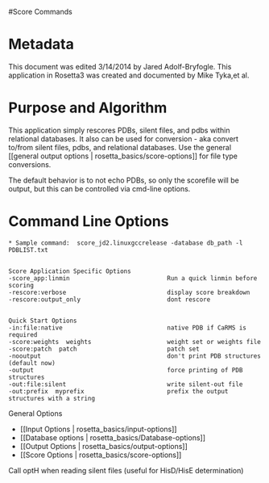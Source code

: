 #Score Commands

Metadata
========

This document was edited 3/14/2014 by Jared Adolf-Bryfogle. This application in Rosetta3 was created and documented by Mike Tyka,et al.

Purpose and Algorithm
=====================

This application simply rescores PDBs, silent files, and pdbs within relational databases. It also can be used for conversion - aka convert to/from silent files, pdbs, and relational databases.  Use the general [[general output options | rosetta_basics/score-options]] for file type conversions.

The default behavior is to not echo PDBs, so only the scorefile will be output, but this can be controlled via cmd-line options.

Command Line Options
====================

```
* Sample command:  score_jd2.linuxgccrelease -database db_path -l PDBLIST.txt


Score Application Specific Options
-score_app:linmin                           Run a quick linmin before scoring
-rescore:verbose                            display score breakdown
-rescore:output_only                        dont rescore


Quick Start Options
-in:file:native                             native PDB if CaRMS is required
-score:weights  weights                     weight set or weights file
-score:patch  patch                         patch set
-nooutput                                   don't print PDB structures (default now)
-output                                     force printing of PDB structures
-out:file:silent                            write silent-out file
-out:prefix  myprefix                       prefix the output structures with a string

```

General Options
-  [[Input Options | rosetta_basics/input-options]]
-  [[Database options | rosetta_basics/Database-options]]
-  [[Output Options | rosetta_basics/output-options]]
-  [[Score Options | rosetta_basics/score-options]]

Call optH when reading silent files (useful for HisD/HisE determination)

